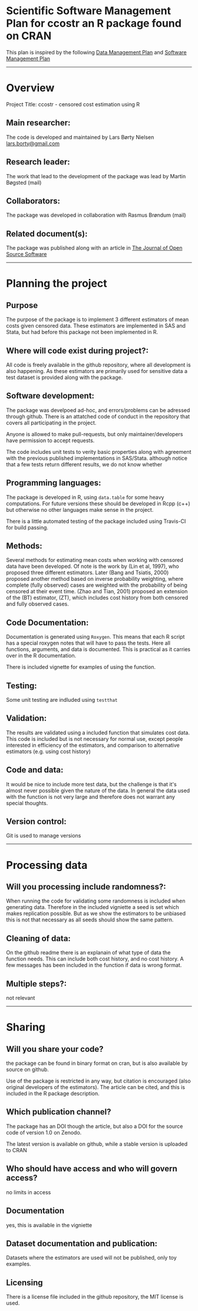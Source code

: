 # Scientific Software Management Plan for **ccostr** an R package found on CRAN

This plan is inspired by the following [Data Management Plan](https://healthsciences.ku.dk/research/responsible-conduct-of-research/SUND_Data_Management_Plan_Template_Final.docx/SUND_Data_Management_Plan_Template_Final.docx) and [Software Management Plan](https://doi.org/10.5281/zenodo.2159713)

***

# Overview

Project Title: ccostr - censored cost estimation using R

## Main researcher: 
The code is developed and maintained by Lars Børty Nielsen lars.borty@gmail.com

## Research leader: 
The work that lead to the development of the package was lead by Martin Bøgsted (mail)

## Collaborators: 
The package was developed in collaboration with Rasmus Brøndum (mail)


## Related document(s): 

The package was published along with an article in [The Journal of Open Source Software](https://joss.theoj.org/papers/10.21105/joss.01593)

***

# Planning the project

## Purpose
The purpose of the package is to implement 3 different estimators of mean costs given censored data. These estimators are implemented in SAS and Stata, but had before this package not been implemented in R.

## Where will code exist during project?: 
All code is freely available in the github repository, where all development is also happening. As these estimators are primarily used for sensitive data a test dataset is provided along with the package.

## Software development: 
The package was develpoed ad-hoc, and errors/problems can be adressed through github. There is an attatched code of conduct in the repository that covers all participating in the project. 

Anyone is allowed to make pull-requests, but only maintainer/developers have permission to accept requests.

The code includes unit tests to verity basic properties along with agreement with the previous published implementations in SAS/Stata. although notice that a few tests return different results, we do not know whether  

## Programming languages:

The package is developed in R, using `data.table` for some heavy computations. For future versions these should be developed in Rcpp (c++) but otherwise no other languages make sense in the project.

There is a little automated testing of the package included using Travis-CI for build passing.

## Methods: 
Several methods for estimating mean costs when working with censored data have been developed. Of note is the work by (Lin et al, 1997), who proposed three different estimators. Later (Bang and Tsiatis, 2000) proposed another method based on inverse probability weighting, where complete (fully observed) cases are weighted with the probability of being censored at their event time. (Zhao and Tian, 2001) proposed an extension of the (BT) estimator, (ZT), which includes cost history from both censored and fully observed cases.

## Code Documentation: 
Documentation is generated using `Roxygen`. This means that each R script has a special roxygen notes that will have to pass the tests. Here all functions, arguments, and data is documented. This is practical as it carries over in the R documentation. 

There is included vignette for examples of using the function.

## Testing: 

Some unit testing are indluded using `testthat`

## Validation: 

The results are validated using a included function that simulates cost data. This code is included but is not necessary for normal use, except people interested in efficiency of the estimators, and comparison to alternative estimators (e.g. using cost history)

## Code and data: 

It would be nice to include more test data, but the challenge is that it's almost never possible given the nature of the data. In general the data used with the function is not very large and therefore does not warrant any special thoughts.

## Version control: 

Git is used to manage versions

***

# Processing data

##  Will you processing include randomness?: 

When running the code for validating some randomness is included when generating data. Therefore in the included vigniette a seed is set which makes replication possible. But as we show the estimators to be unbiased this is not that necessary as all seeds should show the same pattern.


## Cleaning of data: 

On the github readme there is an explanain of what type of data the function needs. This can include both cost history, and no cost history. A few messages has been included in the function if data is wrong format.


## Multiple steps?: 

not relevant

***

# Sharing
## Will you share your code? 

the package can be found in binary format on cran, but is also available by source on github.

Use of the package is restricted in any way, but citation is encouraged (also original developers of the estimators). The article can be cited, and this is included in the R package description.


## Which publication channel? 

The package has an DOI though the article, but also a DOI for the source code of version 1.0 on Zenodo.

The latest version is available on github, while a stable version is uploaded to CRAN

## Who should have access and who will govern access?

no limits in access

## Documentation 

yes, this is available in the vigniette

## Dataset documentation and publication: 

Datasets where the estimators are used will not be published, only toy examples.

## Licensing 

There is a license file included in the github repository, the MIT license is used.


